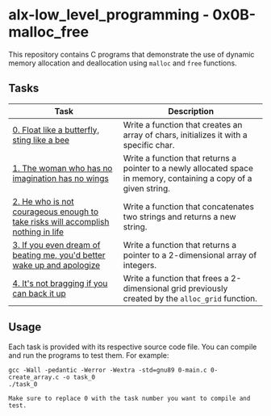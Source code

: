 # alx-low_level_programming - 0x0B-malloc_free

This repository contains C programs that demonstrate the use of dynamic memory allocation and deallocation using `malloc` and `free` functions.

## Tasks

| Task | Description |
| ---- | ----------- |
| [0. Float like a butterfly, sting like a bee](./0-create_array.c) | Write a function that creates an array of chars, initializes it with a specific char. |
| [1. The woman who has no imagination has no wings](./1-strdup.c) | Write a function that returns a pointer to a newly allocated space in memory, containing a copy of a given string. |
| [2. He who is not courageous enough to take risks will accomplish nothing in life](./2-str_concat.c) | Write a function that concatenates two strings and returns a new string. |
| [3. If you even dream of beating me, you'd better wake up and apologize](./3-alloc_grid.c) | Write a function that returns a pointer to a 2-dimensional array of integers. |
| [4. It's not bragging if you can back it up](./4-free_grid.c) | Write a function that frees a 2-dimensional grid previously created by the `alloc_grid` function. |

## Usage

Each task is provided with its respective source code file. You can compile and run the programs to test them. For example:

```shell
gcc -Wall -pedantic -Werror -Wextra -std=gnu89 0-main.c 0-create_array.c -o task_0
./task_0

Make sure to replace 0 with the task number you want to compile and test.
